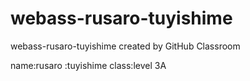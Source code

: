 # webass-rusaro-tuyishime
webass-rusaro-tuyishime created by GitHub Classroom

name:rusaro
    :tuyishime
class:level 3A
